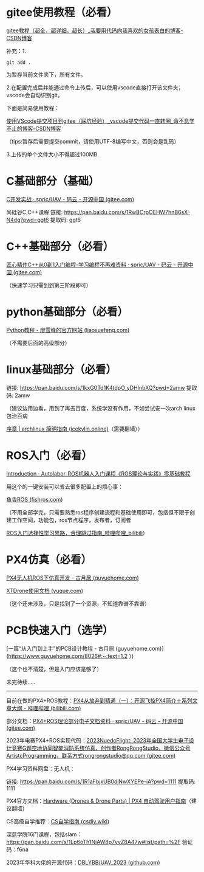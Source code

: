 # gitee使用教程（必看）

[gitee教程（超全，超详细，超长）_我要用代码向我喜欢的女孩表白的博客-CSDN博客](https://blog.csdn.net/qq_38403590/article/details/120907444)

补充：1.

```shell
git add .
```

为暂存当前文件夹下，所有文件。

2.在配置完成后并能通过命令上传后，可以使用vscode直接打开该文件夹，vscode会自动识别git。

下面是简易使用教程：

[使用VScode提交项目到gitee（踩坑经验）_vscode提交代码一直转圈_命不息学不止的博客-CSDN博客](https://blog.csdn.net/atanming1/article/details/117558515)

（tips:暂存后需要提交commit，请使用UTF-8编写中文，否则会是乱码）

3.上传的单个文件大小不得超过100MB.

# C基础部分（基础）

[C开发实战 · spric/UAV - 码云 - 开源中国 (gitee.com)](https://gitee.com/spy1130/uav/tree/master/C开发实战)

尚硅谷C,C++课程 链接: https://pan.baidu.com/s/1RwBCrpOEHW7hnB6sX-N4dg?pwd=ggt6 提取码: ggt6

# C++基础部分（必看）



[匠心精作C++从0到1入门编程-学习编程不再难资料 · spric/UAV - 码云 - 开源中国 (gitee.com)](https://gitee.com/spy1130/uav/tree/master/匠心精作C++从0到1入门编程-学习编程不再难资料)

（快速学习只需到到第三阶段即可）

# python基础部分（必看）

[Python教程 - 廖雪峰的官方网站 (liaoxuefeng.com)](https://www.liaoxuefeng.com/wiki/1016959663602400)

（不需要后面的高级部分）

# linux基础部分（必看）

链接: https://pan.baidu.com/s/1kxG0Td1K4tdpO_yDHInbXQ?pwd=2amw 提取码: 2amw 

（建议边用边看，用到了再去百度，系统学没有作用，不如尝试安一次arch linux包治百病

[序章 | archlinux 简明指南 (icekylin.online)](https://arch.icekylin.online/guide/)（需要翻墙））

# ROS入门（必看）

[Introduction · Autolabor-ROS机器人入门课程《ROS理论与实践》零基础教程](http://www.autolabor.com.cn/book/ROSTutorials/)

用这个的一键安装可以省去很多配置上的烦心事：

[鱼香ROS (fishros.com)](https://fishros.com/#/fish_home)

（不用全部学完，只需要熟悉ros程序创建流程和基础使用即可，包括但不限于创建工作空间，功能包，ros节点程序，发布者，订阅者

[ROS入门选择性学习思路，合理跳过指南_哔哩哔哩_bilibili](https://www.bilibili.com/video/BV1au4y1Z7Gd/?spm_id_from=333.1007.top_right_bar_window_custom_collection.content.click&vd_source=60e0ace2caafb5ad644084ce163687fc)）

# PX4仿真（必看）

[PX4无人机ROS下仿真开发 - 古月居 (guyuehome.com)](https://www.guyuehome.com/7672)

[XTDrone使用文档 (yuque.com)](https://www.yuque.com/xtdrone/manual_cn)

（这个还未涉及，只是找到了一个资源，不知道靠谱不靠谱）

# PCB快速入门（选学）

[一篇“从入门到上手”的PCB设计教程 - 古月居 (guyuehome.com)](https://www.guyuehome.com/8026#:~:text=1.2 ）)

（这个也不清楚，但是入门应该是够了）

未完待续.....

------

目前在做的PX4+ROS教程：[PX4从放弃到精通（一）：开源飞控PX4简介＋系列文章大纲 - 哔哩哔哩 (bilibili.com)](https://www.bilibili.com/read/cv24357094?spm_id_from=333.999.0.0)

部分文档：[PX4+ROS理论部分电子文档资料 · spric/UAV - 码云 - 开源中国 (gitee.com)](https://gitee.com/spy1130/uav/tree/master/PX4+ROS理论部分电子文档资料)

2023年电赛PX4+ROS实现代码：[2023NuedcFlight: 2023年全国大学生电子设计竞赛G题空地协同智能消防系统仿真，创作者RongRongStudio，微信公众号ArtistcProgramming，联系方式rongrongstudio@qq.com (gitee.com)](https://gitee.com/spy1130/2023NuedcFlight)

PX4学习资料网盘：无人机：

链接: https://pan.baidu.com/s/1R1aFbjxUB0djNwXYEPe-iA?pwd=1111 提取码: 1111 

PX4官方文档：[Hardware (Drones & Drone Parts) | PX4 自动驾驶用户指南](https://docs.px4.io/main/zh/hardware/drone_parts)（建议翻墙）

CS高级自学推荐：[CS自学指南 (csdiy.wiki)](https://csdiy.wiki/)

深蓝学院16门课程，包括slam：https://pan.baidu.com/s/1Lp6oTh1NiAW8p7yvZ8A47w#list/path=%2F  验证码：f6na

2023年华科大佬的开源代码：[DBLYBB/UAV_2023 (github.com)](https://github.com/DBLYBB/UAV_2023/tree/master)

